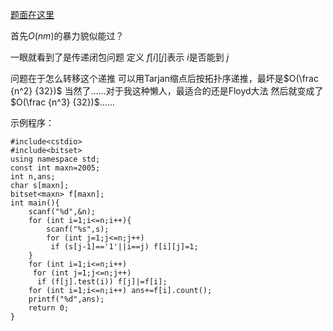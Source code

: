 [题面在这里](http://www.lydsy.com/JudgeOnline/problem.php?id=2208)

首先$O(nm)$的暴力貌似能过？

一眼就看到了是传递闭包问题
定义 $f[i][j]$表示 $i$是否能到 $j$

问题在于怎么转移这个递推
可以用Tarjan缩点后按拓扑序递推，最坏是$O(\frac {n^2} {32})$
当然了……对于我这种懒人，最适合的还是Floyd大法
然后就变成了 $O(\frac {n^3} {32})$……

示例程序：

```
#include<cstdio>
#include<bitset>
using namespace std;
const int maxn=2005;
int n,ans;
char s[maxn];
bitset<maxn> f[maxn];
int main(){
	scanf("%d",&n);
	for (int i=1;i<=n;i++){
		scanf("%s",s);
		for (int j=1;j<=n;j++)
		 if (s[j-1]=='1'||i==j) f[i][j]=1;
	}
	for (int i=1;i<=n;i++)
	 for (int j=1;j<=n;j++)
	  if (f[j].test(i)) f[j]|=f[i];
	for (int i=1;i<=n;i++) ans+=f[i].count();
	printf("%d",ans);
	return 0;
}
```


